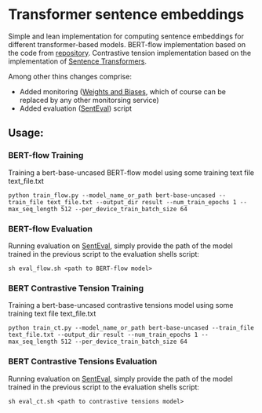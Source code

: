 # Transformer sentence embeddings

Simple and lean implementation for computing sentence embeddings for different transformer-based models. BERT-flow implementation based on the code from [repository](https://github.com/UKPLab/pytorch-bertflow). Contrastive tension implementation based on the implementation of [Sentence Transformers](https://github.com/UKPLab/sentence-transformers).

Among other thins changes comprise:
* Added monitoring ([Weights and Biases](https://wandb.ai), which of course can be replaced by any other monitorsing service)
* Added evaluation ([SentEval](https://github.com/facebookresearch/SentEval)) script

## Usage:


### BERT-flow Training 

Training a bert-base-uncased BERT-flow model using some training text file text_file.txt
```
python train_flow.py --model_name_or_path bert-base-uncased --train_file text_file.txt --output_dir result --num_train_epochs 1 --max_seq_length 512 --per_device_train_batch_size 64
```

### BERT-flow Evaluation

Running evaluation on [SentEval](https://github.com/facebookresearch/SentEval), simply provide the path of the model trained in the previous script to the evaluation shells script:

```
sh eval_flow.sh <path to BERT-flow model>
```


### BERT Contrastive Tension Training 

Training a bert-base-uncased contrastive tensions model using some training text file text_file.txt
```
python train_ct.py --model_name_or_path bert-base-uncased --train_file text_file.txt --output_dir result --num_train_epochs 1 --max_seq_length 512 --per_device_train_batch_size 64
```

### BERT Contrastive Tensions Evaluation

Running evaluation on [SentEval](https://github.com/facebookresearch/SentEval), simply provide the path of the model trained in the previous script to the evaluation shells script:

```
sh eval_ct.sh <path to contrastive tensions model>
```

